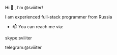 Hi 👋 , I’m @sviiiter!

I am experienced full-stack programmer from Russia

- 📫 You can reach me via:

skype:sviiiter

telegram:@sviiiter

<!---
sviiiter/sviiiter is a ✨ special ✨ repository because its `README.md` (this file) appears on your GitHub profile.
You can click the Preview link to take a look at your changes.
--->
